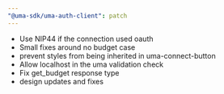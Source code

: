 ```yaml
---
"@uma-sdk/uma-auth-client": patch
---
```


- Use NIP44 if the connection used oauth
- Small fixes around no budget case
- prevent styles from being inherited in uma-connect-button
- Allow localhost in the uma validation check
- Fix get_budget response type
- design updates and fixes
